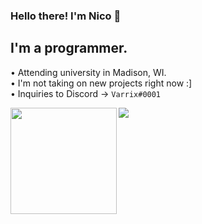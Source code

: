 ### Hello there! I'm Nico 👋

## I'm a programmer.
<p>
• Attending university in Madison, WI.<br/>
• I'm not taking on new projects right now :]<br/>
• Inquiries to Discord → <code>Varrix#0001</code></br>
</p>

<div>
  <img height="170" align="left" src="https://github-readme-stats-nico-himself.vercel.app/api?username=nico-himself&show_icons=true&count_private=true&include_all_commits=true&hide_border=true&theme=github_dark" />
   <img src="https://github-readme-stats-nico-himself.vercel.app/api/top-langs/?username=nico-himself&count_private=true&layout=compact&count_private=true&hide_border=true&theme=github_dark" />
  
</div>
